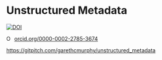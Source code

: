 # Unstructured Metadata

[![DOI](https://zenodo.org/badge/122607949.svg)](https://zenodo.org/badge/latestdoi/122607949)

<a href="https://orcid.org/0000-0002-2785-3674" target="orcid.widget" rel="noopener noreferrer" style="vertical-align:top;"><img src="https://orcid.org/sites/default/files/images/orcid_16x16.png" style="width:1em;margin-right:.5em;" alt="ORCID iD icon">orcid.org/0000-0002-2785-3674</a>

https://gitpitch.com/garethcmurphy/unstructured_metadata
